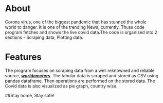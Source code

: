 # About
Corona virus, one of the biggest pandemic that has stunned the whole world to danger. It is one of the trending News, currently. Thuss code program fetches and shows the live covid data.The code is organized into 2 sections - Scraping data, Plotting data.

# Features
The program focuses on scraping data from a well reknowned and reliable source, [**_worldometers_**](https://www.worldometers.info/coronavirus/). The tabular data is scraped and stored as CSV using pandas dataframe. Then operations are performed on the stored data.  The Covid data is also visualized as pie graph, country wise. 

##Stay home, Stay safe! 


